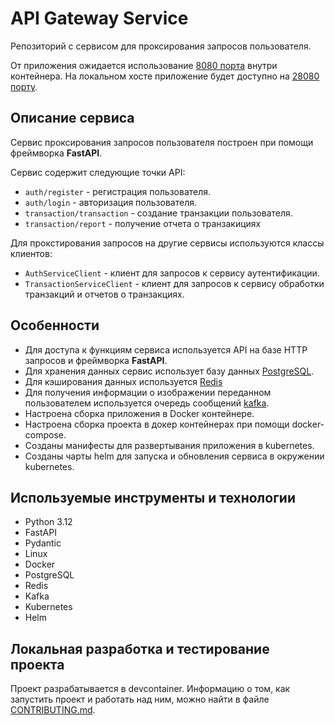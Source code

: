 # API Gateway Service

Репозиторий с сервисом для проксирования запросов пользователя.

От приложения ожидается использование [8080 порта](./.devcontainer/docker-compose.yml#L12) внутри контейнера.
На локальном хосте приложение будет доступно на [28080 порту](./.devcontainer/docker-compose.yml#L12).


## Описание сервиса

Сервис проксирования запросов пользователя построен при помощи фреймворка **FastAPI**.

Сервис содержит следующие точки API:

- `auth/register` - регистрация пользователя.
- `auth/login` - авторизация пользователя.
- `transaction/transaction` - создание транзакции пользователя.
- `transaction/report` - получение отчета о транзакициях

Для прокстирования запросов на другие сервисы используются классы клиентов:

- `AuthServiceClient` - клиент для запросов к сервису аутентификации.
- `TransactionServiceClient` - клиент для запросов к сервису обработки транзакций и отчетов о транзакциях.

## Особенности

- Для доступа к функциям сервиса используется API на базе HTTP запросов и фреймворка **FastAPI**.
- Для хранения данных сервис использует базу данных [PostgreSQL](https://www.postgresql.org/).
- Для кэширования данных используется [Redis](https://redis.io/)
- Для получения информации о изображении переданном пользователем используется очередь сообщений [kafka](https://kafka.apache.org/).
- Настроена сборка приложения в Docker контейнере.
- Настроена сборка проекта в докер контейнерах при помощи docker-compose.
- Созданы манифесты для развертывания приложения в kubernetes.
- Созданы чарты helm для запуска и обновления сервиса в окружении kubernetes.

## Используемые инструменты и технологии

- Python 3.12
- FastAPI
- Pydantic
- Linux
- Docker
- PostgreSQL
- Redis
- Kafka
- Kubernetes
- Helm

## Локальная разработка и тестирование проекта

Проект разрабатывается в devcontainer. Информацию о том, как запустить проект и работать над ним, можно найти в файле [CONTRIBUTING.md](./CONTRIBUTING.md).
